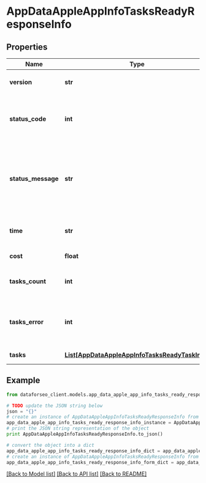 # AppDataAppleAppInfoTasksReadyResponseInfo


## Properties

Name | Type | Description | Notes
------------ | ------------- | ------------- | -------------
**version** | **str** | the current version of the API | [optional] 
**status_code** | **int** | general status code you can find the full list of the response codes here | [optional] 
**status_message** | **str** | general informational message you can find the full list of general informational messages here | [optional] 
**time** | **str** | total execution time, seconds | [optional] 
**cost** | **float** | total tasks cost, USD | [optional] 
**tasks_count** | **int** | the number of tasks in the tasks array | [optional] 
**tasks_error** | **int** | the number of tasks in the tasks array returned with an error | [optional] 
**tasks** | [**List[AppDataAppleAppInfoTasksReadyTaskInfo]**](AppDataAppleAppInfoTasksReadyTaskInfo.md) | array of tasks | [optional] 

## Example

```python
from dataforseo_client.models.app_data_apple_app_info_tasks_ready_response_info import AppDataAppleAppInfoTasksReadyResponseInfo

# TODO update the JSON string below
json = "{}"
# create an instance of AppDataAppleAppInfoTasksReadyResponseInfo from a JSON string
app_data_apple_app_info_tasks_ready_response_info_instance = AppDataAppleAppInfoTasksReadyResponseInfo.from_json(json)
# print the JSON string representation of the object
print AppDataAppleAppInfoTasksReadyResponseInfo.to_json()

# convert the object into a dict
app_data_apple_app_info_tasks_ready_response_info_dict = app_data_apple_app_info_tasks_ready_response_info_instance.to_dict()
# create an instance of AppDataAppleAppInfoTasksReadyResponseInfo from a dict
app_data_apple_app_info_tasks_ready_response_info_form_dict = app_data_apple_app_info_tasks_ready_response_info.from_dict(app_data_apple_app_info_tasks_ready_response_info_dict)
```
[[Back to Model list]](../README.md#documentation-for-models) [[Back to API list]](../README.md#documentation-for-api-endpoints) [[Back to README]](../README.md)



